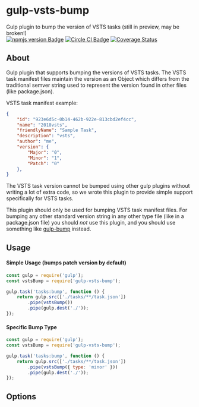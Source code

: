 # gulp-vsts-bump
Gulp plugin to bump the version of VSTS tasks  (still in preview, may be broken!)  
[![npmjs version Badge][npmjs-version-badge]][npmjs-pkg-url]
[![Circle CI Badge][circle-ci-badge]][circle-ci-url]
[![Coverage Status][coveralls-badge]][coveralls-url]  

## About
Gulp plugin that supports bumping the versions of VSTS tasks. The VSTS task manifest files maintain the version as an Object which differs from the traditional semver string used to represent the version found in other files (like package.json).

VSTS task manifest example:
```json
{
    "id": "923e6d5c-0b14-462b-922e-813cbd2ef4cc",
    "name": "2018vsts",
    "friendlyName": "Sample Task",
    "description": "vsts",
    "author": "me",
    "version": {
        "Major": "0",
        "Minor": "1",
        "Patch": "0"
    },
}
```

The VSTS task version cannot be bumped using other gulp plugins without writing a lot of extra code, so we wrote this plugin to provide simple support specifically for VSTS tasks.  

This plugin should only be used for bumping VSTS task manifest files. For bumping any other standard version string in any other type file (like in a package.json file) you should *not* use this plugin, and you should use something like [gulp-bump][gulp-bump-pkg-url] instead.

## Usage
#### Simple Usage (bumps patch version by default)
```js
const gulp = require('gulp');
const vstsBump = require('gulp-vsts-bump');

gulp.task('tasks:bump', function () {
    return gulp.src(['./tasks/**/task.json'])
        .pipe(vstsBump())
        .pipe(gulp.dest('./'));
});
```

#### Specific Bump Type
```js
const gulp = require('gulp');
const vstsBump = require('gulp-vsts-bump');

gulp.task('tasks:bump', function () {
    return gulp.src(['./tasks/**/task.json'])
        .pipe(vstsBump({ type: 'minor' }))
        .pipe(gulp.dest('./'));
});
```

## Options

[npmjs-version-badge]: https://img.shields.io/npm/v/gulp-vsts-bump.svg
[npmjs-pkg-url]: https://www.npmjs.com/package/gulp-vsts-bump
[circle-ci-badge]: https://circleci.com/gh/swellaby/gulp-vsts-bump.svg?style=shield
[circle-ci-url]: https://circleci.com/gh/swellaby/gulp-vsts-bump
[gulp-bump-pkg-url]: https://www.npmjs.com/package/gulp-bump
[coveralls-badge]: https://coveralls.io/repos/github/swellaby/gulp-vsts-bump/badge.svg?branch=master
[coveralls-url]: https://coveralls.io/github/swellaby/gulp-vsts-bump?branch=master
